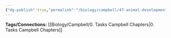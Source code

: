 ```yaml
---
{"dg-publish":true,"permalink":"/biology/campbell/47-animal-development/","dgHomeLink":true,"dgPassFrontmatter":true}
---
```


**Tags/Connections:**
[[Biology/Campbell/0. Tasks Campbell Chapters|0. Tasks Campbell Chapters]]